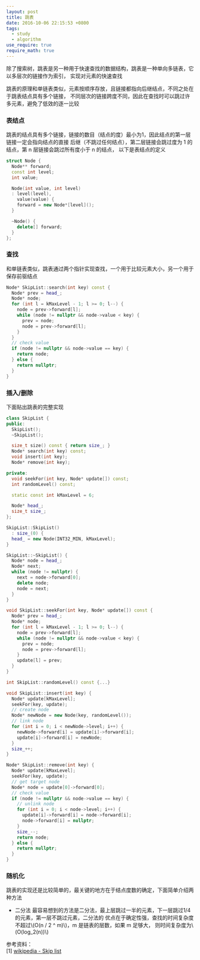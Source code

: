 ```yaml
---
layout: post
title: 跳表
date: 2016-10-06 22:15:53 +0800
tags:
  - study
  - algorithm
use_require: true
require_math: true
---
```


除了搜索树，跳表是另一种用于快速查找的数据结构，跳表是一种单向多链表，它以多层次的链接作为索引，
实现对元素的快速查找

跳表的原理和单链表类似，元素按顺序存放，且链接都指向后继结点，不同之处在于跳表结点具有多个链接，
不同层次的链接跨度不同，因此在查找时可以跳过许多元素，避免了低效的逐一比较

### 表结点
跳表的结点具有多个链接，链接的数目（结点的度）最小为1，因此结点的第一层链接一定会指向结点的直接
后继（不跳过任何结点），第二层链接会跳过度为 1 的结点，第 n 层链接会跳过所有度小于 n 的结点，
以下是表结点的定义

```cpp
struct Node {
  Node** forward;
  const int level;
  int value;

  Node(int value, int level)
  : level(level),
    value(value) {
    forward = new Node*[level]();
  }

  ~Node() {
    delete[] forward;
  }
};
```

### 查找
和单链表类似，跳表通过两个指针实现查找，一个用于比较元素大小，另一个用于保存前驱结点

```cpp
Node* SkipList::search(int key) const {
  Node* prev = head_;
  Node* node;
  for (int l = kMaxLevel - 1; l >= 0; l--) {
    node = prev->forward[l];
    while (node != nullptr && node->value < key) {
      prev = node;
      node = prev->forward[l];
    }
  }
  // check value
  if (node != nullptr && node->value == key) {
    return node;
  } else {
    return nullptr;
  }
}
```

### 插入/删除
下面贴出跳表的完整实现

```cpp
class SkipList {
public:
  SkipList();
  ~SkipList();

  size_t size() const { return size_; }
  Node* search(int key) const;
  void insert(int key);
  Node* remove(int key);

private:
  void seekFor(int key, Node* update[]) const;
  int randomLevel() const;

  static const int kMaxLevel = 6;

  Node* head_;
  size_t size_;
};
```

```cpp
SkipList::SkipList()
  : size_(0) {
  head_ = new Node(INT32_MIN, kMaxLevel);
}

SkipList::~SkipList() {
  Node* node = head_;
  Node* next;
  while (node != nullptr) {
    next = node->forward[0];
    delete node;
    node = next;
  }
}

void SkipList::seekFor(int key, Node* update[]) const {
  Node* prev = head_;
  Node* node;
  for (int l = kMaxLevel - 1; l >= 0; l--) {
    node = prev->forward[l];
    while (node != nullptr && node->value < key) {
      prev = node;
      node = prev->forward[l];
    }
    update[l] = prev;
  }
}

int SkipList::randomLevel() const {...}

void SkipList::insert(int key) {
  Node* update[kMaxLevel];
  seekFor(key, update);
  // create node
  Node* newNode = new Node(key, randomLevel());
  // link node
  for (int i = 0; i < newNode->level; i++) {
    newNode->forward[i] = update[i]->forward[i];
    update[i]->forward[i] = newNode;
  }
  size_++;
}

Node* SkipList::remove(int key) {
  Node* update[kMaxLevel];
  seekFor(key, update);
  // get target node
  Node* node = update[0]->forward[0];
  // check value
  if (node != nullptr && node->value == key) {
    // unlink node
    for (int i = 0; i < node->level; i++) {
      update[i]->forward[i] = node->forward[i];
      node->forward[i] = nullptr;
    }
    size_--;
    return node;
  } else {
    return nullptr;
  }
}
```

### 随机化
跳表的实现还是比较简单的，最关键的地方在于结点度数的确定，下面简单介绍两种方法

* 二分法
最容易想到的方法是二分法，最上层跳过一半的元素，下一层跳过1/4的元素，第一层不跳过元素，二分法的
优点在于确定性强，查找的时间复杂度不超过\\(O(n / 2 ^ m)\\)，m 是链表的层数，如果 m 足够大，
则时间复杂度为\\(O(log_2(n))\\)

参考资料：  
[1] [wikipedia - Skip list](https://en.wikipedia.org/wiki/Skip_list)  
